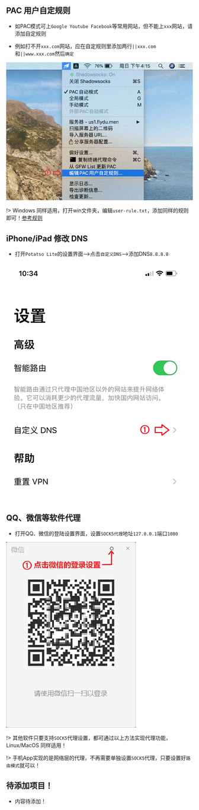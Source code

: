 ## PAC 用户自定规则

* 如PAC模式可上`Google Youtube Facebook`等常用网站，但不能上`xxx`网站，请添加自定规则

* 例如打不开`xxx.com`网站，应在自定规则里添加两行`||xxx.com`和`||www.xxx.com`然后`确定`

![mac](media/mac/rule.gif ':size=480')

!> Windows 同样适用，打开win文件夹，编辑`user-rule.txt`，添加同样的规则即可！[参考规则](https://fuyiyi.imdo.co/articles/2018/09/30/1538314978887.html)

## iPhone/iPad 修改 DNS

* 打开`Potatso Lite`的设置界面-->点击`自定义DNS`-->添加DNS`8.8.8.8`

![apple](media/apple/dns.gif ':size=480')


## QQ、微信等软件代理

* 打开QQ、微信的登陆设置界面，设置`SOCK5代理`地址`127.0.0.1`端口`1080`

![windows](media/win/sock5.gif ':size=480')

!> 其他软件只要支持`SOCK5`代理设置，都可通过以上方法实现代理功能，Linux/MacOS 同样适用！

!> 手机App实现的是网络层的代理，不再需要单独设置`SOCK5`代理，只要设置好`路由模式`就可以！

## 待添加项目！

* 内容待添加！

